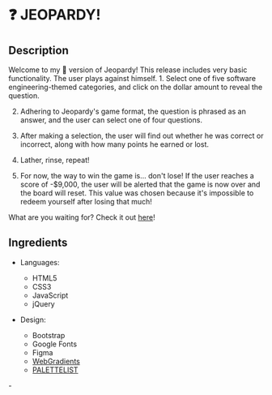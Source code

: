 # :question: JEOPARDY!

## Description

Welcome to my :unicorn: version of Jeopardy! This release includes very basic functionality. The user plays against himself.
1\. Select one of five software engineering-themed categories, and click on the dollar amount to reveal the question.

2.  Adhering to Jeopardy's game format, the question is phrased as an answer, and the user can select one of four questions.

3.  After making a selection, the user will find out whether he was correct or incorrect, along with how many points he earned or lost.

4.  Lather, rinse, repeat!

5.  For now, the way to win the game is... don't lose! If the user reaches a score of -$9,000, the user will be alerted that the game is now over and the board will reset. This value was chosen because it's impossible to redeem yourself after losing that much!

What are you waiting for? Check it out [here](https://jessicagallagher.github.io/jeopardy/index.html)!

## Ingredients

-   Languages:
    -   HTML5
    -   CSS3
    -   JavaScript
    -   jQuery


-   Design:
    -   Bootstrap
    -   Google Fonts
    -   Figma
    -   [WebGradients](https://webgradients.com/)
    -   [PALETTELIST](https://www.palettelist.com/)

\-
